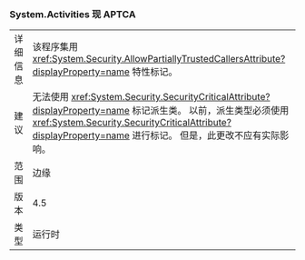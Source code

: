 ### <a name="systemactivities-is-now-aptca"></a>System.Activities 现 APTCA

|   |   |
|---|---|
|详细信息|该程序集用 <xref:System.Security.AllowPartiallyTrustedCallersAttribute?displayProperty=name> 特性标记。|
|建议|无法使用 <xref:System.Security.SecurityCriticalAttribute?displayProperty=name> 标记派生类。 以前，派生类型必须使用 <xref:System.Security.SecurityCriticalAttribute?displayProperty=name> 进行标记。 但是，此更改不应有实际影响。|
|范围|边缘|
|版本|4.5|
|类型|运行时|

